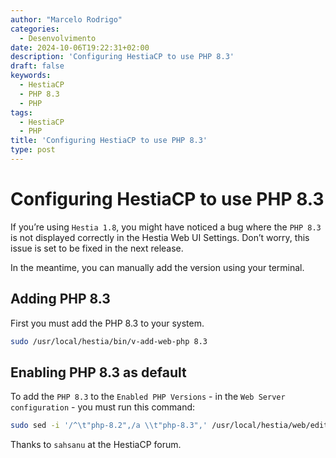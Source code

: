 ```yaml
---
author: "Marcelo Rodrigo"
categories:
  - Desenvolvimento
date: 2024-10-06T19:22:31+02:00
description: 'Configuring HestiaCP to use PHP 8.3'
draft: false
keywords:
  - HestiaCP
  - PHP 8.3
  - PHP
tags:
  - HestiaCP
  - PHP
title: 'Configuring HestiaCP to use PHP 8.3'
type: post
---
```


# Configuring HestiaCP to use PHP 8.3

If you’re using `Hestia 1.8`, you might have noticed a bug where the `PHP 8.3` is not displayed correctly in the Hestia Web UI Settings. Don’t worry, this issue is set to be fixed in the next release.

In the meantime, you can manually add the version using your terminal.

## Adding PHP 8.3

First you must add the PHP 8.3 to your system.

```bash
sudo /usr/local/hestia/bin/v-add-web-php 8.3
```

## Enabling PHP 8.3 as default

To add the `PHP 8.3` to the `Enabled PHP Versions` - in the `Web Server configuration` - you must run this command:

```bash
sudo sed -i '/^\t"php-8.2",/a \\t"php-8.3",' /usr/local/hestia/web/edit/server/index.php
```

Thanks to `sahsanu` at the HestiaCP forum.
